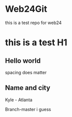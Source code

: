 # Web24Git
this is a test repo for web24
# this is a test H1
## Hello world
spacing does matter

## Name and city
Kyle - Atlanta

Branch-master i guess
